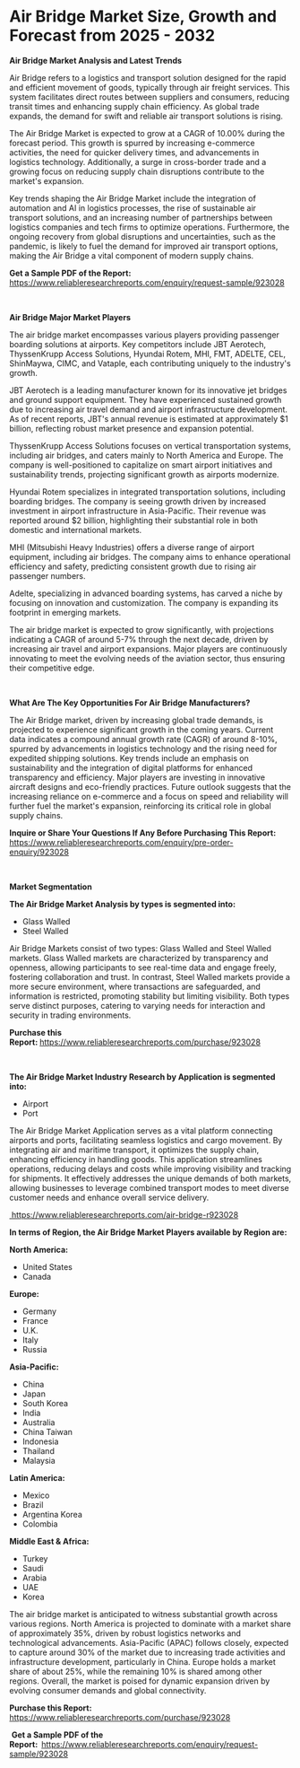 <p><h1>Air Bridge Market Size, Growth and Forecast from 2025 - 2032</h1></p><p><strong>Air Bridge Market Analysis and Latest Trends</strong></p>
<p><p>Air Bridge refers to a logistics and transport solution designed for the rapid and efficient movement of goods, typically through air freight services. This system facilitates direct routes between suppliers and consumers, reducing transit times and enhancing supply chain efficiency. As global trade expands, the demand for swift and reliable air transport solutions is rising.</p><p>The Air Bridge Market is expected to grow at a CAGR of 10.00% during the forecast period. This growth is spurred by increasing e-commerce activities, the need for quicker delivery times, and advancements in logistics technology. Additionally, a surge in cross-border trade and a growing focus on reducing supply chain disruptions contribute to the market's expansion.</p><p>Key trends shaping the Air Bridge Market include the integration of automation and AI in logistics processes, the rise of sustainable air transport solutions, and an increasing number of partnerships between logistics companies and tech firms to optimize operations. Furthermore, the ongoing recovery from global disruptions and uncertainties, such as the pandemic, is likely to fuel the demand for improved air transport options, making the Air Bridge a vital component of modern supply chains.</p></p>
<p><strong>Get a Sample PDF of the Report:&nbsp;</strong> <a href="https://www.reliableresearchreports.com/enquiry/request-sample/923028?utm_campaign=2729&utm_medium=2&utm_source=Github&utm_content=ia&utm_term=16042025&utm_id=air-bridge">https://www.reliableresearchreports.com/enquiry/request-sample/923028</a></p>
<p>&nbsp;</p>
<p><strong>Air Bridge Major Market Players</strong></p>
<p><p>The air bridge market encompasses various players providing passenger boarding solutions at airports. Key competitors include JBT Aerotech, ThyssenKrupp Access Solutions, Hyundai Rotem, MHI, FMT, ADELTE, CEL, ShinMaywa, CIMC, and Vataple, each contributing uniquely to the industry's growth.</p><p>JBT Aerotech is a leading manufacturer known for its innovative jet bridges and ground support equipment. They have experienced sustained growth due to increasing air travel demand and airport infrastructure development. As of recent reports, JBT's annual revenue is estimated at approximately $1 billion, reflecting robust market presence and expansion potential.</p><p>ThyssenKrupp Access Solutions focuses on vertical transportation systems, including air bridges, and caters mainly to North America and Europe. The company is well-positioned to capitalize on smart airport initiatives and sustainability trends, projecting significant growth as airports modernize.</p><p>Hyundai Rotem specializes in integrated transportation solutions, including boarding bridges. The company is seeing growth driven by increased investment in airport infrastructure in Asia-Pacific. Their revenue was reported around $2 billion, highlighting their substantial role in both domestic and international markets.</p><p>MHI (Mitsubishi Heavy Industries) offers a diverse range of airport equipment, including air bridges. The company aims to enhance operational efficiency and safety, predicting consistent growth due to rising air passenger numbers.</p><p>Adelte, specializing in advanced boarding systems, has carved a niche by focusing on innovation and customization. The company is expanding its footprint in emerging markets.</p><p>The air bridge market is expected to grow significantly, with projections indicating a CAGR of around 5-7% through the next decade, driven by increasing air travel and airport expansions. Major players are continuously innovating to meet the evolving needs of the aviation sector, thus ensuring their competitive edge.</p></p>
<p>&nbsp;</p>
<p><strong>What Are The Key Opportunities For Air Bridge Manufacturers?</strong></p>
<p><p>The Air Bridge market, driven by increasing global trade demands, is projected to experience significant growth in the coming years. Current data indicates a compound annual growth rate (CAGR) of around 8-10%, spurred by advancements in logistics technology and the rising need for expedited shipping solutions. Key trends include an emphasis on sustainability and the integration of digital platforms for enhanced transparency and efficiency. Major players are investing in innovative aircraft designs and eco-friendly practices. Future outlook suggests that the increasing reliance on e-commerce and a focus on speed and reliability will further fuel the market's expansion, reinforcing its critical role in global supply chains.</p></p>
<p><strong>Inquire or Share Your Questions If Any Before Purchasing This Report:</strong> <a href="https://www.reliableresearchreports.com/enquiry/pre-order-enquiry/923028?utm_campaign=2729&utm_medium=2&utm_source=Github&utm_content=ia&utm_term=16042025&utm_id=air-bridge">https://www.reliableresearchreports.com/enquiry/pre-order-enquiry/923028</a></p>
<p>&nbsp;</p>
<p><strong>Market Segmentation</strong></p>
<p><strong>The Air Bridge Market Analysis by types is segmented into:</strong></p>
<p><ul><li>Glass Walled</li><li>Steel Walled</li></ul></p>
<p><p>Air Bridge Markets consist of two types: Glass Walled and Steel Walled markets. Glass Walled markets are characterized by transparency and openness, allowing participants to see real-time data and engage freely, fostering collaboration and trust. In contrast, Steel Walled markets provide a more secure environment, where transactions are safeguarded, and information is restricted, promoting stability but limiting visibility. Both types serve distinct purposes, catering to varying needs for interaction and security in trading environments.</p></p>
<p><strong>Purchase this Report:&nbsp;</strong><a href="https://www.reliableresearchreports.com/purchase/923028?utm_campaign=2729&utm_medium=2&utm_source=Github&utm_content=ia&utm_term=16042025&utm_id=air-bridge">https://www.reliableresearchreports.com/purchase/923028</a></p>
<p>&nbsp;</p>
<p><strong>The Air Bridge Market Industry Research by Application is segmented into:</strong></p>
<p><ul><li>Airport</li><li>Port</li></ul></p>
<p><p>The Air Bridge Market Application serves as a vital platform connecting airports and ports, facilitating seamless logistics and cargo movement. By integrating air and maritime transport, it optimizes the supply chain, enhancing efficiency in handling goods. This application streamlines operations, reducing delays and costs while improving visibility and tracking for shipments. It effectively addresses the unique demands of both markets, allowing businesses to leverage combined transport modes to meet diverse customer needs and enhance overall service delivery.</p></p>
<p><a href="https://www.reliableresearchreports.com/air-bridge-r923028?utm_campaign=2729&utm_medium=2&utm_source=Github&utm_content=ia&utm_term=16042025&utm_id=air-bridge">&nbsp;https://www.reliableresearchreports.com/air-bridge-r923028</a></p>
<p><strong>In terms of Region, the Air Bridge Market Players available by Region are:</strong></p>
<p>
    <p> <strong> North America: </strong>
        <ul>
            <li>United States</li>
            <li>Canada</li>
        </ul>
        </p> 
    <p> <strong> Europe: </strong>
        <ul>
            <li>Germany</li>
            <li>France</li>
            <li>U.K.</li>
            <li>Italy</li>
            <li>Russia</li>
        </ul>
        </p> 
    <p> <strong> Asia-Pacific: </strong>
        <ul>
            <li>China</li>
            <li>Japan</li>
            <li>South Korea</li>
            <li>India</li>
            <li>Australia</li>
            <li>China Taiwan</li>
            <li>Indonesia</li>
            <li>Thailand</li>
            <li>Malaysia</li>
        </ul>
        </p> 
    <p> <strong> Latin America: </strong>
        <ul>
            <li>Mexico</li>
            <li>Brazil</li>
            <li>Argentina Korea</li>
            <li>Colombia</li>
        </ul>
        </p> 
    <p> <strong> Middle East & Africa: </strong>
        <ul>
            <li>Turkey</li>
            <li>Saudi</li>
            <li>Arabia</li>
            <li>UAE</li>
            <li>Korea</li>
        </ul>
    </p>
    </p>
<p><p>The air bridge market is anticipated to witness substantial growth across various regions. North America is projected to dominate with a market share of approximately 35%, driven by robust logistics networks and technological advancements. Asia-Pacific (APAC) follows closely, expected to capture around 30% of the market due to increasing trade activities and infrastructure development, particularly in China. Europe holds a market share of about 25%, while the remaining 10% is shared among other regions. Overall, the market is poised for dynamic expansion driven by evolving consumer demands and global connectivity.</p></p>
<p><strong>Purchase this Report: </strong><a href="https://www.reliableresearchreports.com/purchase/923028?utm_campaign=2729&utm_medium=2&utm_source=Github&utm_content=ia&utm_term=16042025&utm_id=air-bridge">https://www.reliableresearchreports.com/purchase/923028</a></p>
<p>&nbsp;<strong>Get a Sample PDF of the Report:&nbsp;&nbsp;</strong><a href="https://www.reliableresearchreports.com/enquiry/request-sample/923028?utm_campaign=2729&utm_medium=2&utm_source=Github&utm_content=ia&utm_term=16042025&utm_id=air-bridge">https://www.reliableresearchreports.com/enquiry/request-sample/923028</a></p>
<p><strong></strong></p>
<p><p></p><p></p><p></p></p>